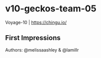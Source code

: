 # v10-geckos-team-05
Voyage-10 | https://chingu.io/

## First Impressions
Authors: @melissaashley & @lamillr
